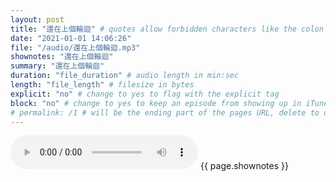 ```yaml
---
layout: post
title: "還在上個輪迴" # quotes allow forbidden characters like the colon
date: "2021-01-01 14:06:26"
file: "/audio/還在上個輪迴.mp3"
shownotes: "還在上個輪迴"
summary: "還在上個輪迴"
duration: "file_duration" # audio length in min:sec
length: "file_length" # filesize in bytes
explicit: "no" # change to yes to flag with the explicit tag
block: "no" # change to yes to keep an episode from showing up in iTunes
# permalink: /1 # will be the ending part of the pages URL, delete to default to the title
---
```


<audio controls>
<source src="{{site.url}}{{site.baseurl}}{{ page.file }}" type="audio/x-mp3">
Your browser does not support the audio element.
</audio>
{{ page.shownotes }}
